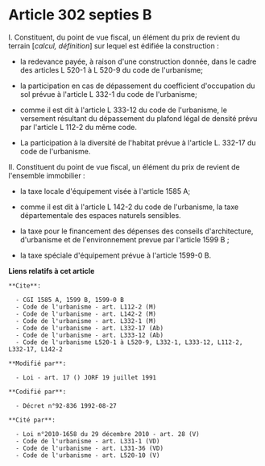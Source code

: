 # Article 302 septies B

I. Constituent, du point de vue fiscal, un élément du prix de revient du terrain [*calcul, définition*] sur lequel est
édifiée la construction :

- la redevance payée, à raison d'une construction donnée, dans le cadre des articles L 520-1 à L 520-9 du code de
l'urbanisme;

- la participation en cas de dépassement du coefficient d'occupation du sol prévue à l'article L 332-1 du code de
l'urbanisme;

- comme il est dit à l'article L 333-12 du code de l'urbanisme, le versement résultant du dépassement du plafond légal de
densité prévu par l'article L 112-2 du même code.

- La participation à la diversité de l'habitat prévue à l'article L. 332-17 du code de l'urbanisme.

II. Constituent du point de vue fiscal, un élément du prix de revient de l'ensemble immobilier :

- la taxe locale d'équipement visée à l'article 1585 A;

- comme il est dit à l'article L 142-2 du code de l'urbanisme, la taxe départementale des espaces naturels sensibles.

- la taxe pour le financement des dépenses des conseils d'architecture, d'urbanisme et de l'environnement prevue par
l'article 1599 B ;

- la taxe spéciale d'équipement prévue à l'article 1599-0 B.

**Liens relatifs à cet article**

	**Cite**:

	  - CGI 1585 A, 1599 B, 1599-0 B
	  - Code de l'urbanisme - art. L112-2 (M)
	  - Code de l'urbanisme - art. L142-2 (M)
	  - Code de l'urbanisme - art. L332-1 (M)
	  - Code de l'urbanisme - art. L332-17 (Ab)
	  - Code de l'urbanisme - art. L333-12 (Ab)
	  - Code de l'urbanisme L520-1 à L520-9, L332-1, L333-12, L112-2, L332-17, L142-2

	**Modifié par**:

	  - Loi - art. 17 () JORF 19 juillet 1991

	**Codifié par**:

	  - Décret n°92-836 1992-08-27

	**Cité par**:

	  - Loi n°2010-1658 du 29 décembre 2010 - art. 28 (V)
	  - Code de l'urbanisme - art. L331-1 (VD)
	  - Code de l'urbanisme - art. L331-36 (VD)
	  - Code de l'urbanisme - art. L520-10 (V)
